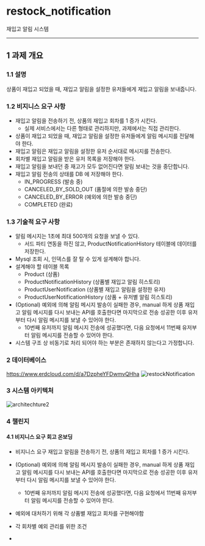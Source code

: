 # restock_notification
재입고 알림 시스템

---
## 1 과제 개요
### 1.1 설명
상품이 재입고 되었을 때, 재입고 알림을 설정한 유저들에게 재입고 알림을 보내줍니다.

### 1.2 비지니스 요구 사항
- 재입고 알림을 전송하기 전, 상품의 재입고 회차를 1 증가 시킨다.
    - 실제 서비스에서는 다른 형태로 관리하지만, 과제에서는 직접 관리한다.
- 상품이 재입고 되었을 때, 재입고 알림을 설정한 유저들에게 알림 메시지를 전달해야 한다.
- 재입고 알림은 재입고 알림을 설정한 유저 순서대로 메시지를 전송한다.
- 회차별 재입고 알림을 받은 유저 목록을 저장해야 한다.
- 재입고 알림을 보내던 중 재고가 모두 없어진다면 알림 보내는 것을 중단합니다.
- 재입고 알림 전송의 상태를 DB 에 저장해야 한다.
    - IN_PROGRESS (발송 중)
    - CANCELED_BY_SOLD_OUT (품절에 의한 발송 중단)
    - CANCELED_BY_ERROR (예외에 의한 발송 중단)
    - COMPLETED (완료)


### 1.3 기술적 요구 사항
- 알림 메시지는 1초에 최대 500개의 요청을 보낼 수 있다.
    - 서드 파티 연동을 하진 않고, ProductNotificationHistory 테이블에 데이터를 저장한다.
- Mysql 조회 시, 인덱스를 잘 탈 수 있게 설계해야 합니다.
- 설계해야 할 테이블 목록
    - Product (상품)
    - ProductNotificationHistory (상품별 재입고 알림 히스토리)
    - ProductUserNotification (상품별 재입고 알림을 설정한 유저)
    - ProductUserNotificationHistory (상품 + 유저별 알림 히스토리)
- (Optional) 예외에 의해 알림 메시지 발송이 실패한 경우, manual 하게 상품 재입고 알림 메시지를 다시 보내는 API를 호출한다면 마지막으로 전송 성공한 이후 유저부터 다시 알림 메시지를 보낼 수 있어야 한다.
    - 10번째 유저까지 알림 메시지 전송에 성공했다면, 다음 요청에서 11번째 유저부터 알림 메시지를 전송할 수 있어야 한다.
- 시스템 구조 상 비동기로 처리 되어야 하는 부분은 존재하지 않는다고 가정합니다.


### 2 데이터베이스
https://www.erdcloud.com/d/a7DzpheYFDwmvQHha
![restockNotification](https://github.com/user-attachments/assets/fdbd0694-fdf5-4b33-a0a2-a558b5f3f1f6)



### 3 시스템 아키텍처

![architechture2](https://github.com/user-attachments/assets/d6fedfbf-f99a-4998-84ff-77a9119ff677)


### 4 챌린지

#### 4.1 비지니스 요구 회고 온보딩
- 비지니스 요구  재입고 알림을 전송하기 전, 상품의 재입고 회차를 1 증가 시킨다.
- (Optional) 예외에 의해 알림 메시지 발송이 실패한 경우, manual 하게 상품 재입고 알림 메시지를 다시 보내는 API를 호출한다면 마지막으로 전송 성공한 이후 유저부터 다시 알림 메시지를 보낼 수 있어야 한다.
    - 10번째 유저까지 알림 메시지 전송에 성공했다면, 다음 요청에서 11번째 유저부터 알림 메시지를 전송할 수 있어야 한다.
 
- 예외에 대처하기 위해 각 상품별 재입고 회차를 구현해야함
- 각 회차별 예외 관리를 위한 조건
- 


